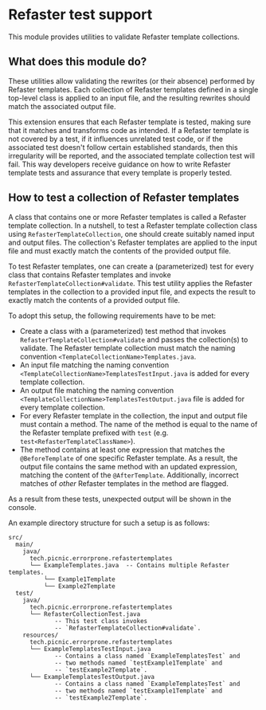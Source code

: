 # Refaster test support

This module provides utilities to validate Refaster template collections.

## What does this module do?

These utilities allow validating the rewrites (or their absence) performed by
Refaster templates. Each collection of Refaster templates defined in a single
top-level class is applied to an input file, and the resulting rewrites should
match the associated output file.

This extension ensures that each Refaster template is tested, making sure that
it matches and transforms code as intended. If a Refaster template is not
covered by a test, if it influences unrelated test code, or if the associated
test doesn't follow certain established standards, then this irregularity will
be reported, and the associated template collection test will fail. This way
developers receive guidance on how to write Refaster template tests and
assurance that every template is properly tested.

## How to test a collection of Refaster templates

A class that contains one or more Refaster templates is called a Refaster
template collection. In a nutshell, to test a Refaster template collection
class using `RefasterTemplateCollection`, one should create suitably named
input and output files. The collection's Refaster templates are applied to the
input file and must exactly match the contents of the provided output file.

To test Refaster templates, one can create a (parameterized) test for every
class that contains Refaster templates and invoke
`RefasterTemplateCollection#validate`. This test utility applies the Refaster
templates in the collection to a provided input file, and expects the result
to exactly match the contents of a provided output file.

To adopt this setup, the following requirements have to be met:

- Create a class with a (parameterized) test method that invokes
  `RefasterTemplateCollection#validate` and passes the collection(s) to
  validate. The Refaster template collection must match the naming convention
  `<TemplateCollectionName>Templates.java`.
- An input file matching the naming convention
  `<TemplateCollectionName>TemplatesTestInput.java` is added for every template
  collection.
- An output file matching the naming convention
  `<TemplateCollectionName>TemplatesTestOutput.java` file is added for every
  template collection.
- For every Refaster template in the collection, the input and output file must
  contain a method. The name of the method is equal to the name of the Refaster
  template prefixed with `test` (e.g. `test<RefasterTemplateClassName>`).
- The method contains at least one expression that matches the
  `@BeforeTemplate` of one specific Refaster template. As a result, the output
  file contains the same method with an updated expression, matching the
  content of the `@AfterTemplate`. Additionally, incorrect matches of _other_
  Refaster templates in the method are flagged.

As a result from these tests, unexpected output will be shown in the console.

An example directory structure for such a setup is as follows:
```
src/
  main/
    java/
      tech.picnic.errorprone.refastertemplates
      └── ExampleTemplates.java  -- Contains multiple Refaster templates.
          └── Example1Template
          └── Example2Template
  test/
    java/
      tech.picnic.errorprone.refastertemplates
      └── RefasterCollectionTest.java
             -- This test class invokes
             -- `RefasterTemplateCollection#validate`.
    resources/
      tech.picnic.errorprone.refastertemplates
      └── ExampleTemplatesTestInput.java
             -- Contains a class named `ExampleTemplatesTest` and
             -- two methods named `testExample1Template` and
             -- `testExample2Template`.
      └── ExampleTemplatesTestOutput.java
             -- Contains a class named `ExampleTemplatesTest` and
             -- two methods named `testExample1Template` and
             -- `testExample2Template`.
```
